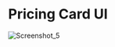 # Pricing Card UI
![Screenshot_5](https://github.com/vitalspace/pricing-card/assets/29004070/93cc4171-699f-4892-9d5e-6ba2060ab67a)

